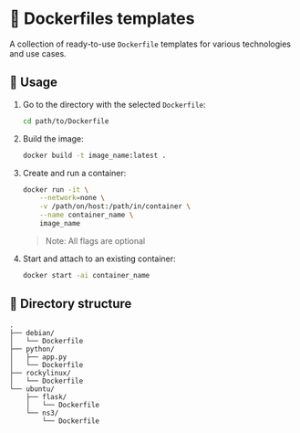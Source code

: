 # 🐳 Dockerfiles templates
A collection of ready-to-use `Dockerfile` templates for various technologies and use cases.

## 🚀 Usage

1. Go to the directory with the selected `Dockerfile`:
    ```bash
    cd path/to/Dockerfile
    ```

2. Build the image:
    ```bash
    docker build -t image_name:latest .
    ```

3. Create and run a container:
    ```bash
    docker run -it \
        --network=none \
        -v /path/on/host:/path/in/container \
        --name container_name \
        image_name
    ```
    > Note: All flags are optional

4. Start and attach to an existing container:
    ```bash
    docker start -ai container_name
    ```

## 📁 Directory structure

```text
.
├── debian/
│   └── Dockerfile
├── python/
│   ├── app.py
│   └── Dockerfile
├── rockylinux/
│   └── Dockerfile
└── ubuntu/
    ├── flask/
    │   └── Dockerfile
    └── ns3/
        └── Dockerfile
```
